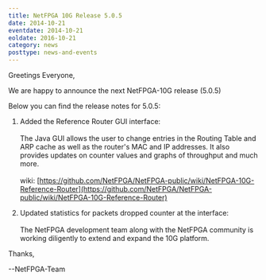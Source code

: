 ```yaml
---
title: NetFPGA 10G Release 5.0.5
date: 2014-10-21
eventdate: 2014-10-21
eoldate: 2016-10-21
category: news
posttype: news-and-events
---
```


Greetings Everyone,

We are happy to announce the next NetFPGA-10G release (5.0.5)

Below you can find the release notes for 5.0.5:

1. Added the Reference Router GUI interface: <br> <br> The Java GUI allows the user to change entries in the Routing Table and ARP cache as well as the router's MAC and IP addresses. It also provides updates on counter values and graphs of throughput and much more. <br> <br> wiki: [https://github.com/NetFPGA/NetFPGA-public/wiki/NetFPGA-10G-Reference-Router](https://github.com/NetFPGA/NetFPGA-public/wiki/NetFPGA-10G-Reference-Router)

2. Updated statistics for packets dropped counter at the interface: <br> <br> The NetFPGA development team along with the NetFPGA community is working diligently to extend and expand the 10G platform.

Thanks,

--NetFPGA-Team
